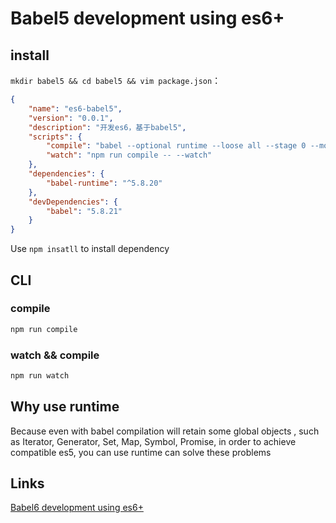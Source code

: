 # Babel5 development using es6+

## install

`mkdir babel5 && cd babel5 && vim package.json`：

```json
{
    "name": "es6-babel5",
    "version": "0.0.1",
    "description": "开发es6，基于babel5",
    "scripts": {
        "compile": "babel --optional runtime --loose all --stage 0 --modules common src/ --out-dir lib/",
        "watch": "npm run compile -- --watch"
    },
    "dependencies": {
        "babel-runtime": "^5.8.20"
    },
    "devDependencies": {
        "babel": "5.8.21"
    }
}
```

Use `npm insatll` to install dependency

## CLI

### compile

```bash
npm run compile
```

### watch && compile

```bash
npm run watch
```

## Why use runtime

Because even with babel compilation will retain some global objects , such as Iterator, Generator, Set, Map, Symbol, Promise, in order to achieve compatible es5, you can use runtime can solve these problems

## Links

[Babel6 development using es6+](../babel6/)